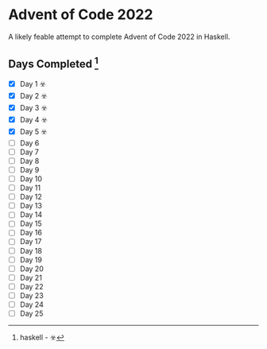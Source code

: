 # Advent of Code 2022

A likely feable attempt to complete Advent of Code 2022 in Haskell.

## Days Completed [^1]


- [x] Day 1 :biohazard:
- [x] Day 2 :biohazard:
- [x] Day 3 :biohazard:
- [x] Day 4 :biohazard:
- [x] Day 5 :biohazard:
- [ ] Day 6
- [ ] Day 7
- [ ] Day 8
- [ ] Day 9
- [ ] Day 10
- [ ] Day 11
- [ ] Day 12
- [ ] Day 13
- [ ] Day 14
- [ ] Day 15
- [ ] Day 16
- [ ] Day 17
- [ ] Day 18
- [ ] Day 19
- [ ] Day 20
- [ ] Day 21
- [ ] Day 22
- [ ] Day 23
- [ ] Day 24
- [ ] Day 25

[^1]: haskell - :biohazard: